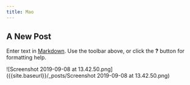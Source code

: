 ```yaml
---
title: Mao
---
```

## A New Post

Enter text in [Markdown](http://daringfireball.net/projects/markdown/). Use the toolbar above, or click the **?** button for formatting help.

![Screenshot 2019-09-08 at 13.42.50.png]({{site.baseurl}}/_posts/Screenshot 2019-09-08 at 13.42.50.png)

